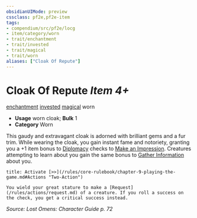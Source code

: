 ```yaml
---
obsidianUIMode: preview
cssclass: pf2e,pf2e-item
tags:
- compendium/src/pf2e/locg
- item/category/worn
- trait/enchantment
- trait/invested
- trait/magical
- trait/worn
aliases: ["Cloak Of Repute"]
---
```

# Cloak Of Repute *Item 4+*  
[enchantment](/rules/traits/enchantment.md)  [invested](/rules/traits/invested.md)  [magical](/rules/traits/magical.md)  worn  

- **Usage** worn cloak; **Bulk** 1
- **Category** Worn

This gaudy and extravagant cloak is adorned with brilliant gems and a fur trim. While wearing the cloak, you gain instant fame and notoriety, granting you a +1 item bonus to [Diplomacy](/compendium/skills.md#Diplomacy) checks to [Make an Impression](/rules/actions/make-an-impression.md). Creatures attempting to learn about you gain the same bonus to [Gather Information](/rules/actions/gather-information.md) about you.

```ad-embed-ability
title: Activate [>>](/rules/core-rulebook/chapter-9-playing-the-game.md#Actions "Two-Action")

You wield your great stature to make a [Request](/rules/actions/request.md) of a creature. If you roll a success on the check, you get a critical success instead.
```

*Source: Lost Omens: Character Guide p. 72*